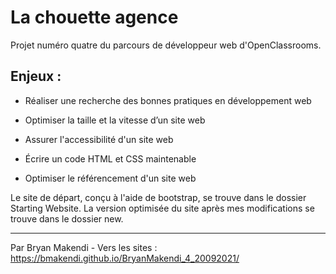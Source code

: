 #  La chouette agence

Projet numéro quatre du parcours de développeur web d'OpenClassrooms.

## Enjeux :

* Réaliser une recherche des bonnes pratiques en développement web

* Optimiser la taille et la vitesse d’un site web

* Assurer l'accessibilité d'un site web

* Écrire un code HTML et CSS maintenable

* Optimiser le référencement d'un site web

Le site de départ, conçu à l'aide de bootstrap, se trouve dans le dossier Starting Website.
La version optimisée du site après mes modifications se trouve dans le dossier new.

- - - -

Par Bryan Makendi - Vers les sites : https://bmakendi.github.io/BryanMakendi_4_20092021/
